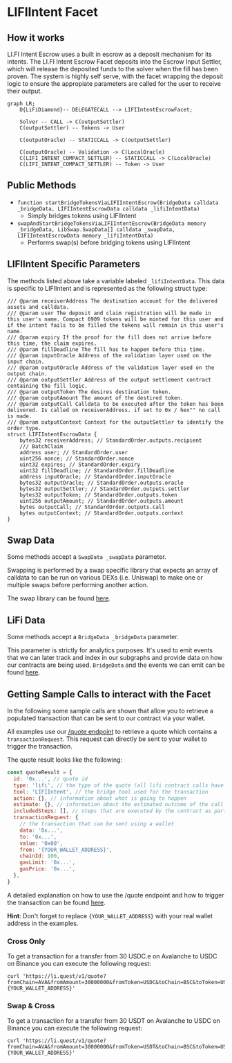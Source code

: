 # LIFIIntent Facet

## How it works

LI.FI Intent Escrow uses a built in escrow as a deposit mechanism for its intents. The LI.FI Intent Escrow Facet deposits into the Escrow Input Settler, which will release the deposited funds to the solver when the fill has been proven. The system is highly self serve, with the facet wrapping the deposit logic to ensure the appropiate parameters are called for the user to receive their output.

```mermaid
graph LR;
    D{LiFiDiamond}-- DELEGATECALL --> LIFIIntentEscrowFacet;

    Solver -- CALL -> C(outputSettler)
    C(outputSettler) -- Tokens -> User

    C(outputOracle) -- STATICCALL -> C(outputSettler)

    C(outputOracle) -- Validation -> C(LocalOracle)
    C(LIFI_INTENT_COMPACT_SETTLER) -- STATICCALL -> C(LocalOracle)
    C(LIFI_INTENT_COMPACT_SETTLER) -- Token -> User
```

## Public Methods

- `function startBridgeTokensViaLIFIIntentEscrow(BridgeData calldata _bridgeData, LIFIIntentEscrowData calldata _lifiIntentData)`
  - Simply bridges tokens using LIFIIntent
- `swapAndStartBridgeTokensViaLIFIIntentEscrow(BridgeData memory _bridgeData, LibSwap.SwapData[] calldata _swapData, LIFIIntentEscrowData memory _lifiIntentData)`
  - Performs swap(s) before bridging tokens using LIFIIntent

## LIFIIntent Specific Parameters

The methods listed above take a variable labeled `_lifiIntentData`. This data is specific to LIFIIntent and is represented as the following struct type:

```solidity
/// @param receiverAddress The destination account for the delivered assets and calldata.
/// @param user The deposit and claim registration will be made in this user's name. Compact 6909 tokens will be minted for this user and if the intent fails to be filled the tokens will remain in this user's name.
/// @param expiry If the proof for the fill does not arrive before this time, the claim expires.
/// @param fillDeadline The fill has to happen before this time.
/// @param inputOracle Address of the validation layer used on the input chain.
/// @param outputOracle Address of the validation layer used on the output chain.
/// @param outputSettler Address of the output settlement contract containing the fill logic.
/// @param outputToken The desires destination token.
/// @param outputAmount The amount of the destired token.
/// @param outputCall Calldata to be executed after the token has been delivered. Is called on receiverAddress. if set to 0x / hex"" no call is made.
/// @param outputContext Context for the outputSettler to identify the order type.
struct LIFIIntentEscrowData {
    bytes32 receiverAddress; // StandardOrder.outputs.recipient
    /// BatchClaim
    address user; // StandardOrder.user
    uint256 nonce; // StandardOrder.nonce
    uint32 expires; // StandardOrder.expiry
    uint32 fillDeadline; // StandardOrder.fillDeadline
    address inputOracle; // StandardOrder.inputOracle
    bytes32 outputOracle; // StandardOrder.outputs.oracle
    bytes32 outputSettler; // StandardOrder.outputs.settler
    bytes32 outputToken; // StandardOrder.outputs.token
    uint256 outputAmount; // StandardOrder.outputs.amount
    bytes outputCall; // StandardOrder.outputs.call
    bytes outputContext; // StandardOrder.outputs.context
}
```

## Swap Data

Some methods accept a `SwapData _swapData` parameter.

Swapping is performed by a swap specific library that expects an array of calldata to can be run on various DEXs (i.e. Uniswap) to make one or multiple swaps before performing another action.

The swap library can be found [here](../src/Libraries/LibSwap.sol).

## LiFi Data

Some methods accept a `BridgeData _bridgeData` parameter.

This parameter is strictly for analytics purposes. It's used to emit events that we can later track and index in our subgraphs and provide data on how our contracts are being used. `BridgeData` and the events we can emit can be found [here](../src/Interfaces/ILiFi.sol).

## Getting Sample Calls to interact with the Facet

In the following some sample calls are shown that allow you to retrieve a populated transaction that can be sent to our contract via your wallet.

All examples use our [/quote endpoint](https://apidocs.li.fi/reference/get_quote) to retrieve a quote which contains a `transactionRequest`. This request can directly be sent to your wallet to trigger the transaction.

The quote result looks like the following:

```javascript
const quoteResult = {
  id: '0x...', // quote id
  type: 'lifi', // the type of the quote (all lifi contract calls have the type "lifi")
  tool: 'LIFIIntent', // the bridge tool used for the transaction
  action: {}, // information about what is going to happen
  estimate: {}, // information about the estimated outcome of the call
  includedSteps: [], // steps that are executed by the contract as part of this transaction, e.g. a swap step and a cross step
  transactionRequest: {
    // the transaction that can be sent using a wallet
    data: '0x...',
    to: '0x...',
    value: '0x00',
    from: '{YOUR_WALLET_ADDRESS}',
    chainId: 100,
    gasLimit: '0x...',
    gasPrice: '0x...',
  },
}
```

A detailed explanation on how to use the /quote endpoint and how to trigger the transaction can be found [here](https://docs.li.fi/products/more-integration-options/li.fi-api/transferring-tokens-example).

**Hint**: Don't forget to replace `{YOUR_WALLET_ADDRESS}` with your real wallet address in the examples.

### Cross Only

To get a transaction for a transfer from 30 USDC.e on Avalanche to USDC on Binance you can execute the following request:

```shell
curl 'https://li.quest/v1/quote?fromChain=AVA&fromAmount=30000000&fromToken=USDC&toChain=BSC&toToken=USDC&slippage=0.03&allowBridges=LIFIIntent&fromAddress={YOUR_WALLET_ADDRESS}'
```

### Swap & Cross

To get a transaction for a transfer from 30 USDT on Avalanche to USDC on Binance you can execute the following request:

```shell
curl 'https://li.quest/v1/quote?fromChain=AVA&fromAmount=30000000&fromToken=USDT&toChain=BSC&toToken=USDC&slippage=0.03&allowBridges=LIFIIntent&fromAddress={YOUR_WALLET_ADDRESS}'
```
